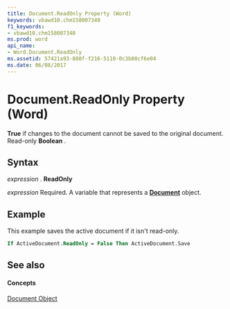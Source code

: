 ```yaml
---
title: Document.ReadOnly Property (Word)
keywords: vbawd10.chm158007340
f1_keywords:
- vbawd10.chm158007340
ms.prod: word
api_name:
- Word.Document.ReadOnly
ms.assetid: 57421a93-808f-f216-5110-0c3b80cf6e04
ms.date: 06/08/2017
---
```



# Document.ReadOnly Property (Word)

 **True** if changes to the document cannot be saved to the original document. Read-only **Boolean** .


## Syntax

 _expression_ . **ReadOnly**

 _expression_ Required. A variable that represents a **[Document](Word.Document.md)** object.


## Example

This example saves the active document if it isn't read-only.


```vb
If ActiveDocument.ReadOnly = False Then ActiveDocument.Save
```


## See also


#### Concepts


[Document Object](Word.Document.md)

